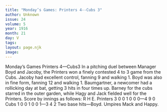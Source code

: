 ```yaml
---
title: "Monday’s Games: Printers 4--Cubs 3"
author: Unknown
issue: 24
volume: 5
year: 1916
month: 21
day: V
tags:
layout: page.njk
image:
---
```

Monday’s Games   Printers 4—Cubs3      In a pitching duel between Manager Boyd and Jacoby, the Printers won a finely contested 4 to 3 game from the Cubs.   Jacoby had excellent control, fanning 9 and walking 1.   Boyd was also in fine form, fanning 12 and walking 1.   Baumgartner, a newcomer had a rollicking day at bat, getting 3 hits in four times up.   Barney for the cubs starred in the outer garden, while Hagy and Jack fielded well for the Printers.   Score by innings as follows:      R H E. Printers 3 0 0 1 0 0 0—4 9 0 Cubs 1 0 0 1 0 0 1—3 4 2   Two base hits—Boyd.   Umpires Mack and Happy.   




